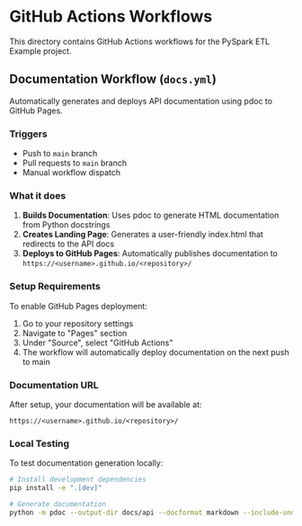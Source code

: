 # GitHub Actions Workflows

This directory contains GitHub Actions workflows for the PySpark ETL Example project.

## Documentation Workflow (`docs.yml`)

Automatically generates and deploys API documentation using pdoc to GitHub Pages.

### Triggers

- Push to `main` branch
- Pull requests to `main` branch  
- Manual workflow dispatch

### What it does

1. **Builds Documentation**: Uses pdoc to generate HTML documentation from Python docstrings
2. **Creates Landing Page**: Generates a user-friendly index.html that redirects to the API docs
3. **Deploys to GitHub Pages**: Automatically publishes documentation to `https://<username>.github.io/<repository>/`

### Setup Requirements

To enable GitHub Pages deployment:

1. Go to your repository settings
2. Navigate to "Pages" section
3. Under "Source", select "GitHub Actions"
4. The workflow will automatically deploy documentation on the next push to main

### Documentation URL

After setup, your documentation will be available at:

```text
https://<username>.github.io/<repository>/
```

### Local Testing

To test documentation generation locally:

```bash
# Install development dependencies
pip install -e ".[dev]"

# Generate documentation
python -m pdoc --output-dir docs/api --docformat markdown --include-undocumented --show-source src/py_spark_example
```
